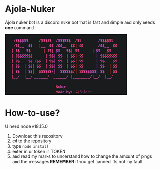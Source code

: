 # Ajola-Nuker

Ajola nuker bot is a discord nuke bot that is fast and simple and only needs __one__ command

![Ajola](Ajolaconsole.png)

# How-to-use?

U need node v18.15.0

1. Download this repository
2. cd to the repository
3. type ``node install``
4. enter in ur token in TOKEN
5. and read my marks to understand how to change the amount of pings and the messages
__REMEMBER__ if you get banned i'ts not my fault
